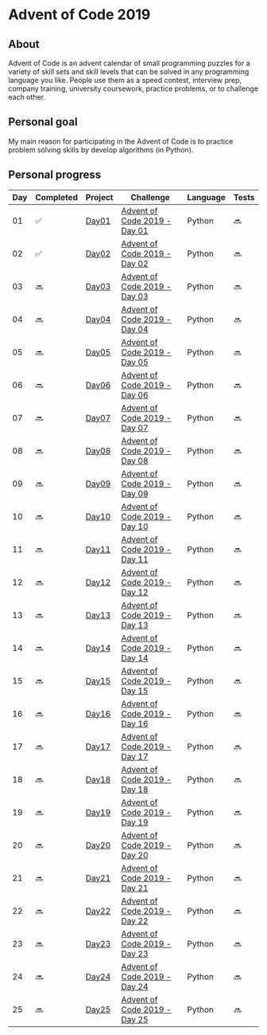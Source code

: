# Advent of Code 2019

## About
Advent of Code is an advent calendar of small programming puzzles for a variety of skill sets and skill levels that can be solved in any programming language you like. People use them as a speed contest, interview prep, company training, university coursework, practice problems, or to challenge each other.

## Personal goal

My main reason for participating in the Advent of Code is to practice problem solving skills by develop algorithms (in Python).

## Personal progress

Day | Completed | Project | Challenge | Language | Tests
----|--------------|---------|-------|---------|------
01 | :white_check_mark: | [Day01](Day01) | [Advent of Code 2019 - Day 01](https://adventofcode.com/2019/day/1)  | Python | :soon:
02 | :white_check_mark: | [Day02](Day02) | [Advent of Code 2019 - Day 02](https://adventofcode.com/2019/day/2)  | Python | :soon:
03 | :soon: | [Day03](Day03) | [Advent of Code 2019 - Day 03](https://adventofcode.com/2019/day/3)  | Python | :soon:
04 | :soon: | [Day04](Day04) | [Advent of Code 2019 - Day 04](https://adventofcode.com/2019/day/4)  | Python | :soon:
05 | :soon: | [Day05](Day05) | [Advent of Code 2019 - Day 05](https://adventofcode.com/2019/day/5)  | Python | :soon:
06 | :soon: | [Day06](Day06) | [Advent of Code 2019 - Day 06](https://adventofcode.com/2019/day/6)  | Python | :soon:
07 | :soon: | [Day07](Day07) | [Advent of Code 2019 - Day 07](https://adventofcode.com/2019/day/7)  | Python | :soon:
08 | :soon: | [Day08](Day08) | [Advent of Code 2019 - Day 08](https://adventofcode.com/2019/day/8)  | Python | :soon:
09 | :soon: | [Day09](Day09) | [Advent of Code 2019 - Day 09](https://adventofcode.com/2019/day/9)  | Python | :soon:
10 | :soon: | [Day10](Day10) | [Advent of Code 2019 - Day 10](https://adventofcode.com/2019/day/10) | Python | :soon:
11 | :soon: | [Day11](Day11) | [Advent of Code 2019 - Day 11](https://adventofcode.com/2019/day/11) | Python | :soon:
12 | :soon: | [Day12](Day12) | [Advent of Code 2019 - Day 12](https://adventofcode.com/2019/day/12) | Python | :soon:
13 | :soon: | [Day13](Day13) | [Advent of Code 2019 - Day 13](https://adventofcode.com/2019/day/13) | Python | :soon:
14 | :soon: | [Day14](Day14) | [Advent of Code 2019 - Day 14](https://adventofcode.com/2019/day/14) | Python | :soon:
15 | :soon: | [Day15](Day15) | [Advent of Code 2019 - Day 15](https://adventofcode.com/2019/day/15) | Python | :soon:
16 | :soon: | [Day16](Day16) | [Advent of Code 2019 - Day 16](https://adventofcode.com/2019/day/16) | Python | :soon:
17 | :soon: | [Day17](Day17) | [Advent of Code 2019 - Day 17](https://adventofcode.com/2019/day/17) | Python | :soon:
18 | :soon: | [Day18](Day18) | [Advent of Code 2019 - Day 18](https://adventofcode.com/2019/day/18) | Python | :soon:
19 | :soon: | [Day19](Day19) | [Advent of Code 2019 - Day 19](https://adventofcode.com/2019/day/19) | Python | :soon:
20 | :soon: | [Day20](Day20) | [Advent of Code 2019 - Day 20](https://adventofcode.com/2019/day/20) | Python | :soon:
21 | :soon: | [Day21](Day21) | [Advent of Code 2019 - Day 21](https://adventofcode.com/2019/day/21) | Python | :soon:
22 | :soon: | [Day22](Day22) | [Advent of Code 2019 - Day 22](https://adventofcode.com/2019/day/22) | Python | :soon:
23 | :soon: | [Day23](Day23) | [Advent of Code 2019 - Day 23](https://adventofcode.com/2019/day/23) | Python | :soon:
24 | :soon: | [Day24](Day24) | [Advent of Code 2019 - Day 24](https://adventofcode.com/2019/day/24) | Python | :soon:
25 | :soon: | [Day25](Day25) | [Advent of Code 2019 - Day 25](https://adventofcode.com/2019/day/25) | Python | :soon:
